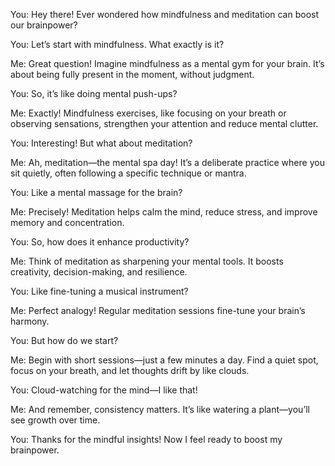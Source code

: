 You: Hey there! Ever wondered how mindfulness and meditation can boost our brainpower?

You: Let’s start with mindfulness. What exactly is it?

Me: Great question! Imagine mindfulness as a mental gym for your brain. It’s about being fully present in the moment, without judgment.

You: So, it’s like doing mental push-ups?

Me: Exactly! Mindfulness exercises, like focusing on your breath or observing sensations, strengthen your attention and reduce mental clutter.

You: Interesting! But what about meditation?

Me: Ah, meditation—the mental spa day! It’s a deliberate practice where you sit quietly, often following a specific technique or mantra.

You: Like a mental massage for the brain?

Me: Precisely! Meditation helps calm the mind, reduce stress, and improve memory and concentration.

You: So, how does it enhance productivity?

Me: Think of meditation as sharpening your mental tools. It boosts creativity, decision-making, and resilience.

You: Like fine-tuning a musical instrument?

Me: Perfect analogy! Regular meditation sessions fine-tune your brain’s harmony.

You: But how do we start?

Me: Begin with short sessions—just a few minutes a day. Find a quiet spot, focus on your breath, and let thoughts drift by like clouds.

You: Cloud-watching for the mind—I like that!

Me: And remember, consistency matters. It’s like watering a plant—you’ll see growth over time.

You: Thanks for the mindful insights! Now I feel ready to boost my brainpower.
